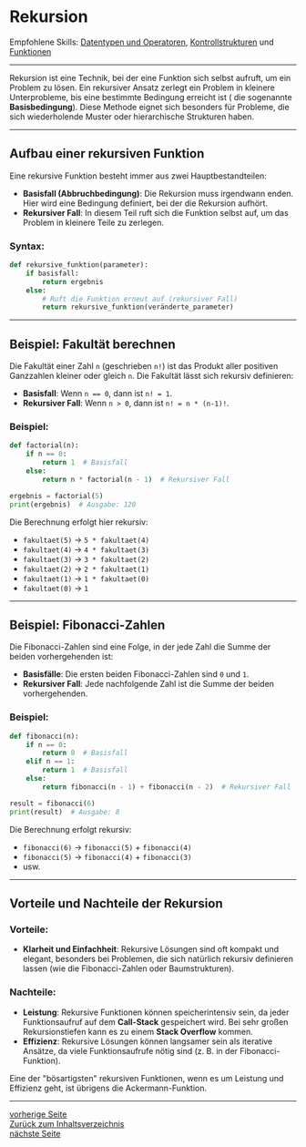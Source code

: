# Rekursion

Empfohlene Skills: [Datentypen und Operatoren](01_datentypen_operationen.md), [Kontrollstrukturen](02_kontrollstrukturen.md)
und [Funktionen](09_funktionen.md)

---

Rekursion ist eine Technik, bei der eine Funktion sich selbst aufruft, um ein Problem zu lösen. 
Ein rekursiver Ansatz zerlegt ein Problem in kleinere Unterprobleme, bis eine bestimmte Bedingung erreicht ist (
die sogenannte **Basisbedingung**). Diese Methode eignet sich besonders für Probleme, die sich wiederholende Muster oder 
hierarchische Strukturen haben.

---

## Aufbau einer rekursiven Funktion

Eine rekursive Funktion besteht immer aus zwei Hauptbestandteilen:

- **Basisfall (Abbruchbedingung)**: Die Rekursion muss irgendwann enden. Hier wird eine Bedingung definiert, bei der die Rekursion aufhört.
- **Rekursiver Fall**: In diesem Teil ruft sich die Funktion selbst auf, um das Problem in kleinere Teile zu zerlegen.

### Syntax:

```python
def rekursive_funktion(parameter):
    if basisfall:
        return ergebnis
    else:
        # Ruft die Funktion erneut auf (rekursiver Fall)
        return rekursive_funktion(veränderte_parameter)
```

---

## Beispiel: Fakultät berechnen

Die Fakultät einer Zahl `n` (geschrieben `n!`) ist das Produkt aller positiven Ganzzahlen kleiner oder gleich `n`. Die Fakultät lässt sich rekursiv definieren:

- **Basisfall**: Wenn `n == 0`, dann ist `n! = 1`.
- **Rekursiver Fall**: Wenn `n > 0`, dann ist `n! = n * (n-1)!`.

### Beispiel:

```python
def factorial(n):
    if n == 0:
        return 1  # Basisfall
    else:
        return n * factorial(n - 1)  # Rekursiver Fall

ergebnis = factorial(5)
print(ergebnis)  # Ausgabe: 120

```

Die Berechnung erfolgt hier rekursiv:
- `fakultaet(5)` → `5 * fakultaet(4)`
- `fakultaet(4)` → `4 * fakultaet(3)`
- `fakultaet(3)` → `3 * fakultaet(2)`
- `fakultaet(2)` → `2 * fakultaet(1)`
- `fakultaet(1)` → `1 * fakultaet(0)`
- `fakultaet(0)` → `1`

---

## Beispiel: Fibonacci-Zahlen

Die Fibonacci-Zahlen sind eine Folge, in der jede Zahl die Summe der beiden vorhergehenden ist:
- **Basisfälle**: Die ersten beiden Fibonacci-Zahlen sind `0` und `1`.
- **Rekursiver Fall**: Jede nachfolgende Zahl ist die Summe der beiden vorhergehenden.

### Beispiel:

```python
def fibonacci(n):
    if n == 0:
        return 0  # Basisfall
    elif n == 1:
        return 1  # Basisfall
    else:
        return fibonacci(n - 1) + fibonacci(n - 2)  # Rekursiver Fall

result = fibonacci(6)
print(result)  # Ausgabe: 8

```

Die Berechnung erfolgt rekursiv:
- `fibonacci(6)` → `fibonacci(5)` + `fibonacci(4)`
- `fibonacci(5)` → `fibonacci(4)` + `fibonacci(3)`
- usw.

---

## Vorteile und Nachteile der Rekursion

### Vorteile:

- **Klarheit und Einfachheit**: Rekursive Lösungen sind oft kompakt und elegant, besonders bei Problemen, die sich natürlich rekursiv definieren lassen (wie die Fibonacci-Zahlen oder Baumstrukturen).

### Nachteile:

- **Leistung**: Rekursive Funktionen können speicherintensiv sein, da jeder Funktionsaufruf auf dem **Call-Stack** gespeichert wird. Bei sehr großen Rekursionstiefen kann es zu einem **Stack Overflow** kommen.
- **Effizienz**: Rekursive Lösungen können langsamer sein als iterative Ansätze, da viele Funktionsaufrufe nötig sind (z. B. in der Fibonacci-Funktion).

Eine der "bösartigsten" rekursiven Funktionen, wenn es um Leistung und Effizienz geht, ist übrigens die Ackermann-Funktion.

---

[vorherige Seite](10_nuetzliche_funktionen.md)  
[Zurück zum Inhaltsverzeichnis](00_inhaltsverzeichnis.md)  
[nächste Seite](12_backtracking.md)